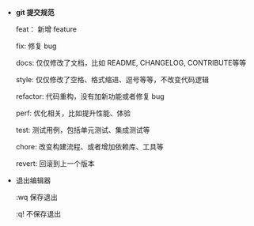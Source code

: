 - **git 提交规范**

  feat： 新增 feature

  fix: 修复 bug

  docs: 仅仅修改了文档，比如 README, CHANGELOG, CONTRIBUTE等等

  style: 仅仅修改了空格、格式缩进、逗号等等，不改变代码逻辑

  refactor: 代码重构，没有加新功能或者修复 bug

  perf: 优化相关，比如提升性能、体验

  test: 测试用例，包括单元测试、集成测试等

  chore: 改变构建流程、或者增加依赖库、工具等

  revert: 回滚到上一个版本

- 退出编辑器

  :wq 保存退出

  :q! 不保存退出


